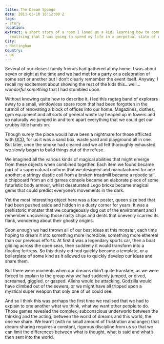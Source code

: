 ```yaml
---
title: The Dream Sponge
date: 2013-03-10 16:12:00 Z
tags:
- story
location: 
extract: A short story of a room I loved as a kid; learning how to communicate and
  realising that I was going to spend my life in a perpetual state of overactive dream-sharing.
City:
- Nottingham
Country:
- UK
---
```


Several of our closest family friends had gathered at my home. I was about seven or eight at the time and we had met for a party or a celebration of some sort or another but I don’t clearly remember the event itself. Anyway, I recall my excitement about showing the rest of the kids this…well… *wonderful something* that I had stumbled upon.

Without knowing quite how to describe it, I led this ragtag band of explorers away to a small, windowless spare room that had been forgotten in the turmoil of renovating a block of offices into our home. Magazines, clothes, gym equipment and all sorts of general waste lay heaped up in towers and so naturally we jumped in and tore apart everything that we could get our grubby little hands on.

Though surely the place would have been a nightmare for those afflicted with <abbr title="obsessive compulsive disorder">OCD</abbr>, for us it was a sand box, waste yard and playground all in one. But later, once the smoke had cleared and we all felt thoroughly exhausted, we slowly began to build things out of the refuse.

We imagined all the various kinds of magical abilities that might emerge from these objects when combined together. Each item we found became part of a supernatural uniform that we designed and manufactured for one another; a stringy elastic coil from a broken treadmill became a robotic tail, a chipboard from an old games console became an elaborate piece of some futuristic body armour, whilst desaturated Lego bricks became magical gems that could predict everyone’s movements in the dark.

Yet the most interesting object here was a four poster, queen size bed that had been pushed aside and hidden in a dusty corner for years. It was a prehistoric monster that we courageously dug out of the environment and I remember uncovering those nasty chips and dents that unevenly scarred its flank, wondering about their ghostly origins.

Soon enough we had thrown all of our best ideas at this monster, each time hoping to dream it into something more incredible, something more ethereal than our previous efforts. At first it was a legendary sports car, then a boat gliding across the open seas, then suddenly it would transform into a floating fortress. So this dusty old bed quickly became a template, or  a boilerplate of some kind as it allowed us to quickly develop our ideas and share them.

But there were moments when our dreams didn’t quite translate, as we were forced to explain to the group why we had suddenly jumped, or dived, screamed, giggled, or gasped. Aliens would be attacking, Godzilla would have climbed out of the sewers, or we might have all tripped upon a mystical super weapon that only one of us could see.

And so I think this was perhaps the first time we realised that we had to explain to one another what we think, what we want other people to do. Those games revealed the complex, subconscious underworld between the thinking and the acting; between the world of dreams and this world, the one we share. We learnt (with no small amount of frustration and anger) that dream-sharing requires a constant, rigorous discipline from us so that we can limit the differences between what is thought, what is said and what’s then sent into the world.
